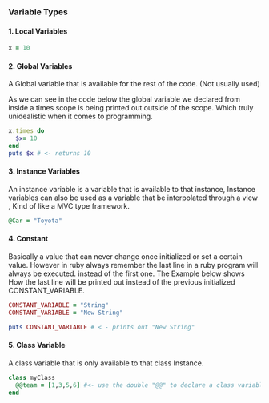 ### Variable Types

#### 1. Local Variables

```ruby
x = 10
```

#### 2. Global Variables

A Global variable that is available for the rest of the code. (Not usually used)

As we can see in the code below the global variable we declared from inside a times scope is being printed out outside of the scope. Which truly unidealistic when it comes to programming.

```ruby
x.times do 
  $x= 10
end
puts $x # <- returns 10 
```

#### 3. Instance Variables

An instance variable is a variable that is available to that instance, Instance variables can also be used as a variable that be interpolated through a view , Kind of like a MVC type framework.

```ruby
@Car = "Toyota"
```

#### 4. Constant

Basically a value that can never change once initialized or set a certain value. However in ruby always remember the last line in a ruby program will always be executed. instead of the first one. The Example below shows How the last line will be printed out instead of the previous initialized CONSTANT_VARIABLE.

```ruby
CONSTANT_VARIABLE = "String"
CONSTANT_VARIABLE = "New String" 

puts CONSTANT_VARIABLE # < - prints out "New String"

```

#### 5. Class Variable

A class variable that is only available to that class Instance. 

```ruby
class myClass
  @@team = [1,3,5,6] #<- use the double "@@" to declare a class variable from inside the scope of this class.
end
```

